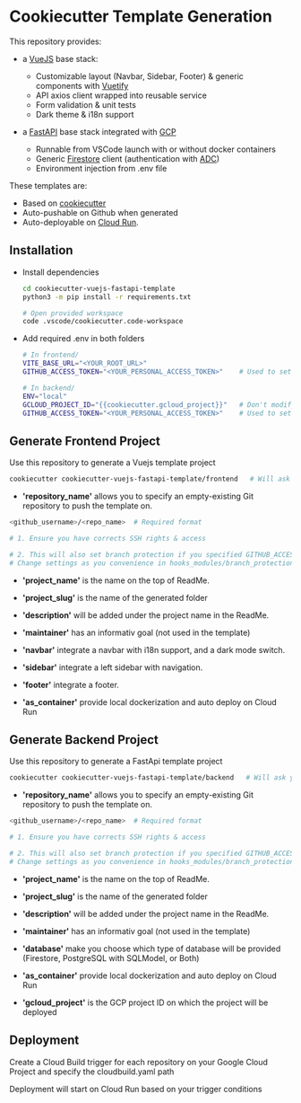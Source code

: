 # Cookiecutter Template Generation

This repository provides:

- a [VueJS](https://vuejs.org) base stack:

  - Customizable layout (Navbar, Sidebar, Footer) & generic components with [Vuetify](https://vuetify.com)
  - API axios client wrapped into reusable service
  - Form validation & unit tests
  - Dark theme & i18n support

- a [FastAPI](https://fastapi.tiangolo.com/) base stack integrated with [GCP](https://console.cloud.google.com/)
  - Runnable from VSCode launch with or without docker containers
  - Generic [Firestore](https://firebase.google.com/docs/firestore?hl=fr) client (authentication with [ADC](https://cloud.google.com/docs/authentication/provide-credentials-adc?hl=fr))
  - Environment injection from .env file

These templates are:

- Based on [cookiecutter](https://www.cookiecutter.io/)
- Auto-pushable on Github when generated
- Auto-deployable on [Cloud Run](https://cloud.google.com/run).

## Installation

- Install dependencies

  ```bash
  cd cookiecutter-vuejs-fastapi-template
  python3 -m pip install -r requirements.txt

  # Open provided workspace
  code .vscode/cookiecutter.code-workspace
  ```

- Add required .env in both folders

  ```bash
  # In frontend/
  VITE_BASE_URL="<YOUR_ROOT_URL>"
  GITHUB_ACCESS_TOKEN="<YOUR_PERSONAL_ACCESS_TOKEN>"    # Used to set branch protection

  # In backend/
  ENV="local"
  GCLOUD_PROJECT_ID="{{cookiecutter.gcloud_project}}"   # Don't modify value here (replaced at generation)
  GITHUB_ACCESS_TOKEN="<YOUR_PERSONAL_ACCESS_TOKEN>"    # Used to set branch protection
  ```

## Generate Frontend Project

Use this repository to generate a Vuejs template project

```bash
cookiecutter cookiecutter-vuejs-fastapi-template/frontend   # Will ask your needs from cookiecutter.json
```

- **'repository_name'** allows you to specify an empty-existing Git repository to push the template on.

```bash
<github_username>/<repo_name>  # Required format

# 1. Ensure you have corrects SSH rights & access

# 2. This will also set branch protection if you specified GITHUB_ACCESS_TOKEN variable in .env.
# Change settings as you convenience in hooks_modules/branch_protection.json
```

- **'project_name'** is the name on the top of ReadMe.

- **'project_slug'** is the name of the generated folder

- **'description'** will be added under the project name in the ReadMe.

- **'maintainer'** has an informativ goal (not used in the template)

- **'navbar'** integrate a navbar with i18n support, and a dark mode switch.

- **'sidebar'** integrate a left sidebar with navigation.

- **'footer'** integrate a footer.

- **'as_container'** provide local dockerization and auto deploy on Cloud Run

## Generate Backend Project

Use this repository to generate a FastApi template project

```bash
cookiecutter cookiecutter-vuejs-fastapi-template/backend   # Will ask your needs from cookiecutter.json
```

- **'repository_name'** allows you to specify an empty-existing Git repository to push the template on.

```bash
<github_username>/<repo_name>  # Required format

# 1. Ensure you have corrects SSH rights & access

# 2. This will also set branch protection if you specified GITHUB_ACCESS_TOKEN variable in .env.
# Change settings as you convenience in hooks_modules/branch_protection.json
```

- **'project_name'** is the name on the top of ReadMe.

- **'project_slug'** is the name of the generated folder

- **'description'** will be added under the project name in the ReadMe.

- **'maintainer'** has an informativ goal (not used in the template)

- **'database'** make you choose which type of database will be provided (Firestore, PostgreSQL with SQLModel, or Both)

- **'as_container'** provide local dockerization and auto deploy on Cloud Run

- **'gcloud_project'** is the GCP project ID on which the project will be deployed

## Deployment

Create a Cloud Build trigger for each repository on your Google Cloud Project and specify the cloudbuild.yaml path

Deployment will start on Cloud Run based on your trigger conditions
